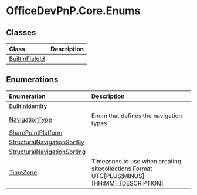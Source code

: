 # OfficeDevPnP.Core.Enums
## Classes
|**Class**|**Description**|
|:-----|:-----|
|[BuiltInFieldId](OfficeDevPnP.Core.Enums.BuiltInFieldId.md)||
## Enumerations
|**Enumeration**|**Description**|
|:-----|:-----|
|[BuiltInIdentity](OfficeDevPnP.Core.Enums.BuiltInIdentity.md)||
|[NavigationType](OfficeDevPnP.Core.Enums.NavigationType.md)|Enum that defines the navigation types|
|[SharePointPlatform](OfficeDevPnP.Core.Enums.SharePointPlatform.md)||
|[StructuralNavigationSortBy](OfficeDevPnP.Core.Enums.StructuralNavigationSortBy.md)||
|[StructuralNavigationSorting](OfficeDevPnP.Core.Enums.StructuralNavigationSorting.md)||
|[TimeZone](OfficeDevPnP.Core.Enums.TimeZone.md)|Timezones to use when creating sitecollections Format UTC[PLUS&brvbar;MINUS][HH:MM]_[DESCRIPTION]|
